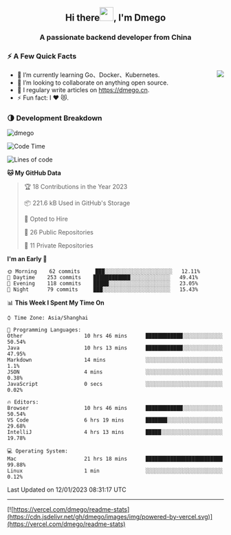 <h2 align="center">Hi there<img src="https://cdn.jsdelivr.net/gh/dmego/images/img/Hi.gif" height="32" />, I'm Dmego </h2>
<h3 align="center">A passionate backend developer from China</h3>

### ⚡️ A Few Quick Facts

<img align="right" src="https://readme-stats-dmego.vercel.app/api?username=dmego&show_icons=true&icon_color=1573B3&hide_title=true&text_color=718096&bg_color=00000000&hide_border=true"/>

<ul>
    <li> 🌱 I’m currently learning Go、Docker、Kubernetes.</li>
    <li> 👯 I’m looking to collaborate on anything open source.</li>
    <li> 📝 I regulary write articles on <a href="https://dmego.cn">https://dmego.cn</a>.</li>
    <li> ⚡ Fun fact: I ❤️ 😻.</li>
</ul>

### 🌗 Development Breakdown

<img src="https://komarev.com/ghpvc/?username=dmego" alt="dmego" />

<!--START_SECTION:waka-->
![Code Time](http://img.shields.io/badge/Code%20Time-1%2C871%20hrs%2022%20mins-blue)

![Lines of code](https://img.shields.io/badge/From%20Hello%20World%20I%27ve%20Written-235%20Thousand%20lines%20of%20code-blue)

**🐱 My GitHub Data** 

> 🏆 18 Contributions in the Year 2023
 > 
> 📦 221.6 kB Used in GitHub's Storage 
 > 
> 💼 Opted to Hire
 > 
> 📜 26 Public Repositories 
 > 
> 🔑 11 Private Repositories  
 > 
**I'm an Early 🐤** 

```text
🌞 Morning    62 commits     ███░░░░░░░░░░░░░░░░░░░░░░   12.11% 
🌆 Daytime    253 commits    ████████████░░░░░░░░░░░░░   49.41% 
🌃 Evening    118 commits    █████░░░░░░░░░░░░░░░░░░░░   23.05% 
🌙 Night      79 commits     ███░░░░░░░░░░░░░░░░░░░░░░   15.43%

```


📊 **This Week I Spent My Time On** 

```text
⌚︎ Time Zone: Asia/Shanghai

💬 Programming Languages: 
Other                    10 hrs 46 mins      ████████████░░░░░░░░░░░░░   50.54% 
Java                     10 hrs 13 mins      ████████████░░░░░░░░░░░░░   47.95% 
Markdown                 14 mins             ░░░░░░░░░░░░░░░░░░░░░░░░░   1.1% 
JSON                     4 mins              ░░░░░░░░░░░░░░░░░░░░░░░░░   0.38% 
JavaScript               0 secs              ░░░░░░░░░░░░░░░░░░░░░░░░░   0.02%

🔥 Editors: 
Browser                  10 hrs 46 mins      ████████████░░░░░░░░░░░░░   50.54% 
VS Code                  6 hrs 19 mins       ███████░░░░░░░░░░░░░░░░░░   29.68% 
IntelliJ                 4 hrs 13 mins       █████░░░░░░░░░░░░░░░░░░░░   19.78%

💻 Operating System: 
Mac                      21 hrs 18 mins      █████████████████████████   99.88% 
Linux                    1 min               ░░░░░░░░░░░░░░░░░░░░░░░░░   0.12%

```


 Last Updated on 12/01/2023 08:31:17 UTC
<!--END_SECTION:waka-->

---

[![https://vercel.com/dmego/readme-stats](https://cdn.jsdelivr.net/gh/dmego/images/img/powered-by-vercel.svg)](https://vercel.com/dmego/readme-stats)

